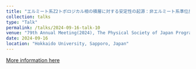 ```yaml
---
title: "エルミート系Z2トポロジカル相の積層に対する安定性の起源：非エルミート系準位反発"
collection: talks
type: "Talk"
permalink: /talks/2024-09-16-talk-10
venue: "79th Annual Meeting(2024), The Physical Society of Japan Program"
date: 2024-09-16
location: "Hokkaido University, Sapporo, Japan"
---
```


[More information here](https://onsite.gakkai-web.net/jps/jps_search/2024au/data2/html/program04.html#j16pE318)

